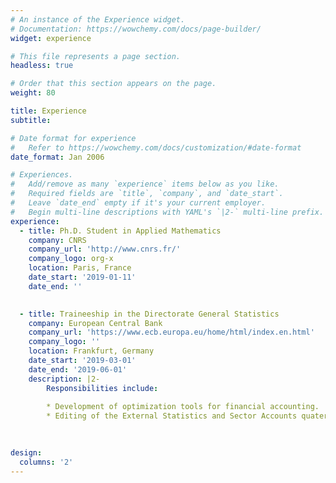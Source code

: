 ```yaml
---
# An instance of the Experience widget.
# Documentation: https://wowchemy.com/docs/page-builder/
widget: experience

# This file represents a page section.
headless: true

# Order that this section appears on the page.
weight: 80

title: Experience
subtitle:

# Date format for experience
#   Refer to https://wowchemy.com/docs/customization/#date-format
date_format: Jan 2006

# Experiences.
#   Add/remove as many `experience` items below as you like.
#   Required fields are `title`, `company`, and `date_start`.
#   Leave `date_end` empty if it's your current employer.
#   Begin multi-line descriptions with YAML's `|2-` multi-line prefix.
experience:
  - title: Ph.D. Student in Applied Mathematics
    company: CNRS
    company_url: 'http://www.cnrs.fr/'
    company_logo: org-x
    location: Paris, France
    date_start: '2019-01-11'
    date_end: ''
 

  - title: Traineeship in the Directorate General Statistics
    company: European Central Bank
    company_url: 'https://www.ecb.europa.eu/home/html/index.en.html'
    company_logo: ''
    location: Frankfurt, Germany
    date_start: '2019-03-01'
    date_end: '2019-06-01'
    description: |2-
        Responsibilities include:
        
        * Development of optimization tools for financial accounting.
        * Editing of the External Statistics and Sector Accounts quaterly report.
        
  

design:
  columns: '2'
---
```

